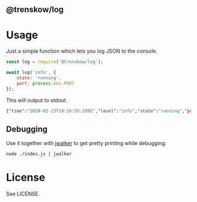 @trenskow/log
----

# Usage

Just a simple function which lets you log JSON to the console.

````javascript
const log = require('@trenskow/log');

await log('info', {
	state: 'running',
	port: process.env.PORT
});
````

This will output to stdout.

````json
{"time":"2020-01-23T10:16:55.289Z","level":"info","state":"running","port":3000}
````

## Debugging

Use it together with [jwalker](https://npmjs.org/package/jwalker) to get pretty printing while debugging.

````bash
node ./index.js | jwalker
````

# License

See LICENSE.
